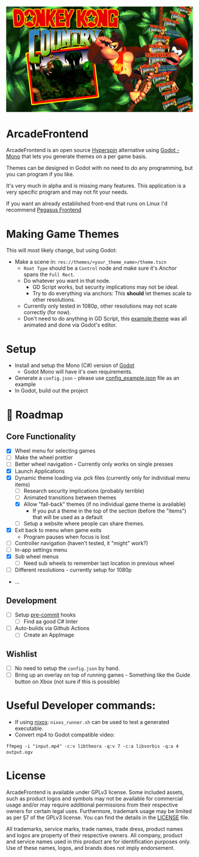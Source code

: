 
![Main Menu Screenshot](Images/Example.jpg)

# ArcadeFrontend

ArcadeFrontend is an open source [Hyperspin](https://hyperspin-fe.com) alternative using [Godot - Mono](https://godotengine.org) that lets you generate themes on a per game basis.

Themes can be designed in Godot with no need to do any programming, but you can program if you like.

It's very much in alpha and is missing many features. This application is a very specific program and may not fit your needs.

If you want an already established front-end that runs on Linux I'd recommend [Pegasus Frontend](https://pegasus-frontend.org)

# Making Game Themes

This will most likely change, but using Godot:
- Make a scene in: `res://themes/<your_theme_name>/theme.tscn`
  - `Root Type` should be a  `Control` node and make sure it's *Anchor* spans the `Full Rect`.
  - Do whatever you want in that node.
    - GD Script works, but security implications may not be ideal.
    - Try to do everything via anchors: This __should__ let themes scale to other resolutions. 
  - Currently only tested in 1080p, other resolutions may not scale correctly (for now).
  - Don't need to do anything in GD Script, this [example theme](https://mrsharky.com/ArcadeFrontend/donkey_kong_country.pck) was all animated and done via Godot's editor.

# Setup

- Install and setup the Mono (C#) version of [Godot](https://godotengine.org)
  - Godot Mono will have it's own requirements. 
- Generate a `config.json` - please use [config_example.json](./config_example.json) file as an example
- In Godot, build out the project

# 🚧 Roadmap

## Core Functionality
- [x] Wheel menu for selecting games
 - [ ] Make the wheel prettier
 - [ ] Better wheel navigation - Currently only works on single presses
- [x] Launch Applications
- [x] Dynamic theme loading via .pck files (currently only for individual menu items)
  - [ ] Research security implications (probably terrible)
  - [ ] Animated transitions between themes
  - [x] Allow "fall-back" themes (if no individual game theme is available)
    - If you put a theme in the top of the section (before the "items") that will be used as a default 
  - [ ] Setup a website where people can share themes.
- [x] Exit back to menu when game exits
  - Program pauses when focus is lost
- [ ] Controller navigation (haven't tested, it "might" work?)
- [ ] In-app settings menu
- [x] Sub wheel menus
  - [ ] Need sub wheels to remember last location in previous wheel
- [ ] Different resolutions - currently setup for 1080p
- ...

## Development
- [ ] Setup [pre-commit](https://pre-commit.com) hooks
  - [ ] Find aa good C# linter
- [ ] Auto-builds via Github Actions
  - [ ] Create an AppImage

## Wishlist
- [ ] No need to setup the `config.json` by hand.
- [ ] Bring up an overlay on top of running games - Something like the Guide button on Xbox (not sure if this is possible)   

# Useful Developer commands:

- If using [nixos](https://nixos.org): `nixos_runner.sh` can be used to test a generated executable.
- Convert mp4 to Godot compatible video:
```shell
ffmpeg -i "input.mp4" -c:v libtheora -q:v 7 -c:a libvorbis -q:a 4 output.ogv
```

# License
ArcadeFrontend is available under GPLv3 license. Some included assets, such as product logos and symbols may not be available for commercial usage and/or may require additional permissions from their respective owners for certain legal uses. Furthermore, trademark usage may be limited as per §7 of the GPLv3 license. You can find the details in the [LICENSE](./LICENSE) file.

All trademarks, service marks, trade names, trade dress, product names and logos are property of their respective owners. All company, product and service names used in this product are for identification purposes only. Use of these names, logos, and brands does not imply endorsement.

